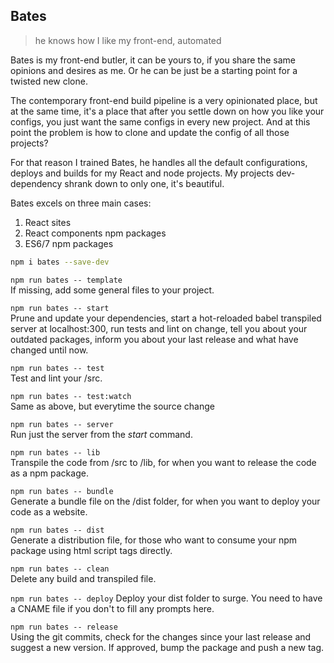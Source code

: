 
## Bates
> he knows how I like my front-end, automated

Bates is my front-end butler, it can be yours to, if you share the same opinions and desires as me. Or he can be just be a starting point for a twisted new clone.

The contemporary front-end build pipeline is a very opinionated place, but at the same time, it's a place that after you settle down on how you like your configs, you just want the same configs in every new project. And at this point the problem is how to clone and update the config of all those projects?

For that reason I trained Bates, he handles all the default configurations, deploys and builds for my React and node projects. My projects dev-dependency shrank down to only one, it's beautiful.

Bates excels on three main cases:
1. React sites
2. React components npm packages
3. ES6/7 npm packages

```sh
npm i bates --save-dev
```

`npm run bates -- template`  
If missing, add some general files to your project.

`npm run bates -- start`  
Prune and update your dependencies, start a hot-reloaded babel transpiled server at localhost:300, run tests and lint on change, tell you about your outdated packages, inform you about your last release and what have changed until now.

`npm run bates -- test`  
Test and lint your /src.

`npm run bates -- test:watch`  
Same as above, but everytime the source change

`npm run bates -- server`  
Run just the server from the *start* command.

`npm run bates -- lib`  
Transpile the code from /src to /lib, for when you want to release the code as a npm package.

`npm run bates -- bundle`  
Generate a bundle file on the /dist folder, for when you want to deploy your code as a website.

`npm run bates -- dist`  
Generate a distribution file, for those who want to consume your npm package using html script tags directly.

`npm run bates -- clean`  
Delete any build and transpiled file.

`npm run bates -- deploy`
Deploy your dist folder to surge. You need to have a CNAME file if you don't to fill any prompts here.

`npm run bates -- release`  
Using the git commits, check for the changes since your last release and suggest a new version. If approved, bump the package and push a new tag.
